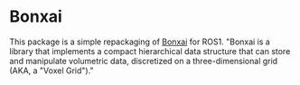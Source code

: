 # Bonxai

This package is a simple repackaging of [Bonxai](https://github.com/facontidavide/Bonxai) for ROS1. "Bonxai is a library that implements a compact hierarchical data structure that can store and manipulate volumetric data, discretized on a three-dimensional grid (AKA, a "Voxel Grid")."